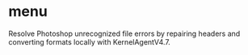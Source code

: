 # menu
Resolve Photoshop unrecognized file errors by repairing headers and converting formats locally with KernelAgentV4.7.
